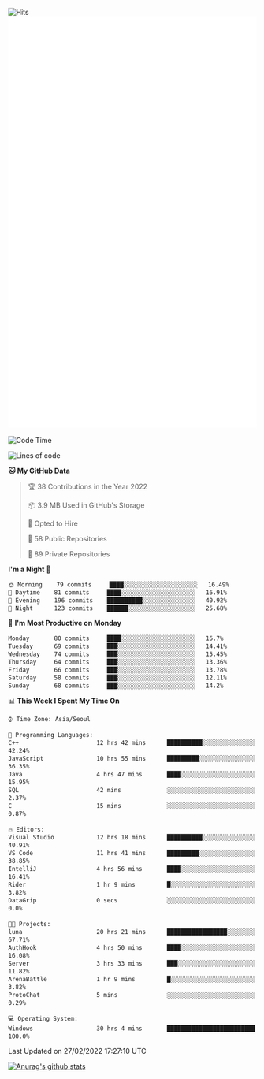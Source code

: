 ![Hits](https://hits.seeyoufarm.com/api/count/incr/badge.svg?url=https%3A%2F%2Fgithub.com%2Fkokose1234&count_bg=%2379C83D&title_bg=%23555555&icon=apple.svg&icon_color=%23E7E7E7&title=hits&edge_flat=false)
<br/>
![Metrics](https://github.com/kokose1234/kokose1234/blob/main/github-metrics.svg)

<!--START_SECTION:waka-->
![Code Time](http://img.shields.io/badge/Code%20Time-521%20hrs%2016%20mins-blue)

![Lines of code](https://img.shields.io/badge/From%20Hello%20World%20I%27ve%20Written-8%20Million%20lines%20of%20code-blue)

**🐱 My GitHub Data** 

> 🏆 38 Contributions in the Year 2022
 > 
> 📦 3.9 MB Used in GitHub's Storage 
 > 
> 💼 Opted to Hire
 > 
> 📜 58 Public Repositories 
 > 
> 🔑 89 Private Repositories  
 > 
**I'm a Night 🦉** 

```text
🌞 Morning    79 commits     ████░░░░░░░░░░░░░░░░░░░░░   16.49% 
🌆 Daytime    81 commits     ████░░░░░░░░░░░░░░░░░░░░░   16.91% 
🌃 Evening    196 commits    ██████████░░░░░░░░░░░░░░░   40.92% 
🌙 Night      123 commits    ██████░░░░░░░░░░░░░░░░░░░   25.68%

```
📅 **I'm Most Productive on Monday** 

```text
Monday       80 commits     ████░░░░░░░░░░░░░░░░░░░░░   16.7% 
Tuesday      69 commits     ███░░░░░░░░░░░░░░░░░░░░░░   14.41% 
Wednesday    74 commits     ███░░░░░░░░░░░░░░░░░░░░░░   15.45% 
Thursday     64 commits     ███░░░░░░░░░░░░░░░░░░░░░░   13.36% 
Friday       66 commits     ███░░░░░░░░░░░░░░░░░░░░░░   13.78% 
Saturday     58 commits     ███░░░░░░░░░░░░░░░░░░░░░░   12.11% 
Sunday       68 commits     ███░░░░░░░░░░░░░░░░░░░░░░   14.2%

```


📊 **This Week I Spent My Time On** 

```text
⌚︎ Time Zone: Asia/Seoul

💬 Programming Languages: 
C++                      12 hrs 42 mins      ██████████░░░░░░░░░░░░░░░   42.24% 
JavaScript               10 hrs 55 mins      █████████░░░░░░░░░░░░░░░░   36.35% 
Java                     4 hrs 47 mins       ████░░░░░░░░░░░░░░░░░░░░░   15.95% 
SQL                      42 mins             ░░░░░░░░░░░░░░░░░░░░░░░░░   2.37% 
C                        15 mins             ░░░░░░░░░░░░░░░░░░░░░░░░░   0.87%

🔥 Editors: 
Visual Studio            12 hrs 18 mins      ██████████░░░░░░░░░░░░░░░   40.91% 
VS Code                  11 hrs 41 mins      █████████░░░░░░░░░░░░░░░░   38.85% 
IntelliJ                 4 hrs 56 mins       ████░░░░░░░░░░░░░░░░░░░░░   16.41% 
Rider                    1 hr 9 mins         █░░░░░░░░░░░░░░░░░░░░░░░░   3.82% 
DataGrip                 0 secs              ░░░░░░░░░░░░░░░░░░░░░░░░░   0.0%

🐱‍💻 Projects: 
luna                     20 hrs 21 mins      █████████████████░░░░░░░░   67.71% 
AuthHook                 4 hrs 50 mins       ████░░░░░░░░░░░░░░░░░░░░░   16.08% 
Server                   3 hrs 33 mins       ███░░░░░░░░░░░░░░░░░░░░░░   11.82% 
ArenaBattle              1 hr 9 mins         █░░░░░░░░░░░░░░░░░░░░░░░░   3.82% 
ProtoChat                5 mins              ░░░░░░░░░░░░░░░░░░░░░░░░░   0.29%

💻 Operating System: 
Windows                  30 hrs 4 mins       █████████████████████████   100.0%

```


 Last Updated on 27/02/2022 17:27:10 UTC
<!--END_SECTION:waka-->

[![Anurag's github stats](https://github-readme-stats.vercel.app/api?username=kokose1234&theme=dracula)](https://github.com/anuraghazra/github-readme-stats)



	
